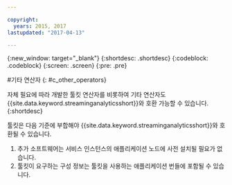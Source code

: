 ```yaml
---

copyright:
  years: 2015, 2017
lastupdated: "2017-04-13"

---
```


<!-- Attribute definitions -->
{:new_window: target="_blank"}
{:shortdesc: .shortdesc}
{:codeblock: .codeblock}
{:screen: .screen}
{:pre: .pre}

#기타 연산자
{: #c_other_operators}

자체 필요에 따라 개발한 툴킷 연산자를 비롯하여 기타 연산자도 {{site.data.keyword.streaminganalyticsshort}}와 호환 가능할 수 있습니다.
{:shortdesc}

툴킷은 다음 기준에 부합해야 {{site.data.keyword.streaminganalyticsshort}}와 호환될 수 있습니다. 

1. 추가 소프트웨어는 서비스 인스턴스의 애플리케이션 노드에 사전 설치될 필요가 없습니다.
2. 툴킷이 요구하는 구성 정보는 툴킷을 사용하는 애플리케이션 번들에 포함될 수 있습니다.
